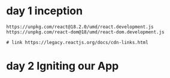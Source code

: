 # day 1 inception

    https://unpkg.com/react@18.2.0/umd/react.development.js
    https://unpkg.com/react-dom@18/umd/react-dom.development.js

    # link https://legacy.reactjs.org/docs/cdn-links.html

# day 2 Igniting our App

